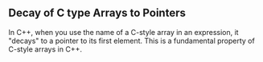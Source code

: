 ## Decay of C type Arrays to Pointers
In C++, when you use the name of a C-style array in an expression, it "decays" to a pointer to its first element. This is a fundamental property of C-style arrays in C++.
